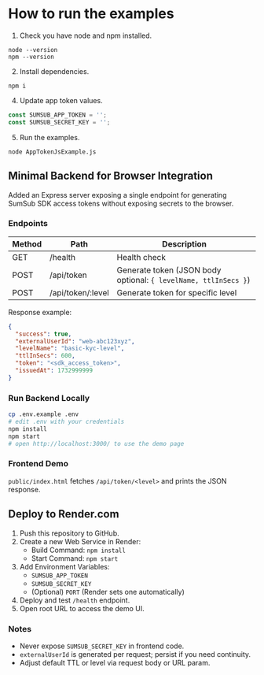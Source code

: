 # How to run the examples

1. Check you have node and npm installed.

```shell
node --version
npm --version
```

2. Install dependencies.

```shell
npm i
```

4. Update app token values.

```js
const SUMSUB_APP_TOKEN = '';
const SUMSUB_SECRET_KEY = '';
```

5. Run the examples.

```shell
node AppTokenJsExample.js
```

## Minimal Backend for Browser Integration

Added an Express server exposing a single endpoint for generating SumSub SDK access tokens without exposing secrets to the browser.

### Endpoints
| Method | Path | Description |
| ------ | ---- | ----------- |
| GET | /health | Health check |
| POST | /api/token | Generate token (JSON body optional: `{ levelName, ttlInSecs }`) |
| POST | /api/token/:level | Generate token for specific level |

Response example:
```json
{
  "success": true,
  "externalUserId": "web-abc123xyz",
  "levelName": "basic-kyc-level",
  "ttlInSecs": 600,
  "token": "<sdk_access_token>",
  "issuedAt": 1732999999
}
```

### Run Backend Locally
```bash
cp .env.example .env
# edit .env with your credentials
npm install
npm start
# open http://localhost:3000/ to use the demo page
```

### Frontend Demo
`public/index.html` fetches `/api/token/<level>` and prints the JSON response.

## Deploy to Render.com
1. Push this repository to GitHub.
2. Create a new Web Service in Render:
	- Build Command: `npm install`
	- Start Command: `npm start`
3. Add Environment Variables:
	- `SUMSUB_APP_TOKEN`
	- `SUMSUB_SECRET_KEY`
	- (Optional) `PORT` (Render sets one automatically)
4. Deploy and test `/health` endpoint.
5. Open root URL to access the demo UI.

### Notes
- Never expose `SUMSUB_SECRET_KEY` in frontend code.
- `externalUserId` is generated per request; persist if you need continuity.
- Adjust default TTL or level via request body or URL param.
